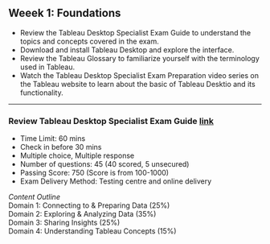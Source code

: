 ## Weeek 1: Foundations

* Review the Tableau Desktop Specialist Exam Guide to understand the topics and concepts covered in the exam.
* Download and install Tableau Desktop and explore the interface.
* Review the Tableau Glossary to familiarize yourself with the terminology used in Tableau.
* Watch the Tableau Desktop Specialist Exam Preparation video series on the Tableau website to learn about the basic of Tableau Desktio and its functionality.
---
### Review Tableau Desktop Specialist Exam Guide [link](https://github.com/TenzinTsundue/TABLEAU-VISUALIZATION/blob/main/Tableau%20desktop%20specialist%20Certificate/Study%20plan/Week%201/TableauDesktopSpecialist_ExamGuide.pdf)
* Time Limit: 60 mins
* Check in before 30 mins
* Multiple choice, Multiple response
* Number of questions: 45 (40 scored, 5 unsecured)
* Passing Score: 750 (Score is from 100-1000)
* Exam Delivery Method: Testing centre and online delivery

*Content Outline*<br>
Domain 1: Connecting to & Preparing Data (25%)<br>
Domain 2: Exploring & Analyzing Data (35%)<br>
Domain 3: Sharing Insights (25%)<br>
Domain 4: Understanding Tableau Concepts (15%)<br>
